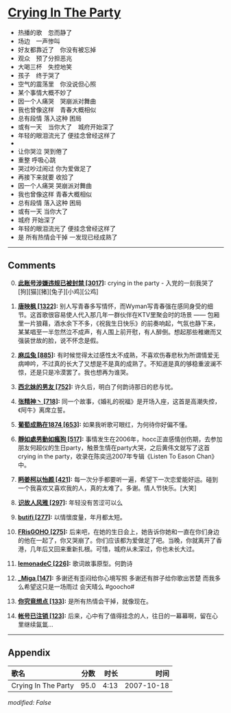 # [Crying In The Party](https://music.163.com/song?id=65467)

* 热播的歌　忽而静了
* 场边　一声惨叫
* 好友都靠近了　你没有被忘掉
* 观众　预了分担恶兆
* 大喝三杯　失控地笑
* 孩子　终于哭了
* 空气的震荡里　你没说但心照
* 某个事情大概不妙了
* 因一个人痛哭　哭崩派对舞曲
* 我也曾像这样　青春大概相似
* 总有段情 落入这种 困局
* 或有一天　当你大了　城府开始深了
* 年轻的眼泪流光了 便挂念曾经这样了
* 
* 让你哭泣 哭到倦了
* 重整 呼吸心跳
* 哭过吵过闹过 你为爱做足了
* 再接下来就要 收拾了
* 因一个人痛哭 哭崩派对舞曲
* 我也曾像这样 青春大概相似
* 总有段情 落入这种 困局
* 或有一天 当你大了
* 城府 开始深了
* 年轻的眼泪流光了 便挂念曾经这样了
* 是 所有热情会干掉 一发现已经成熟了


---

## Comments
0. **[此账号涉嫌违规已被封禁 \[3017\]](https://music.163.com/#/user/home?id=78335141):** crying in the party - 入党的一刻我哭了[狗][猫][猪][兔子][小鸡][公鸡]

1. **[唐映枫 \[1322\]](https://music.163.com/#/user/home?id=233456):** 别人写青春多写情怀，而Wyman写青春强在感同身受的细节。这首歌很容易使人代入那几年一群伙伴在KTV里聚会时的场景 —— 包厢里一片狼藉，酒水余下不多，《祝我生日快乐》的前奏响起，气氛也静下来，某某唱至一半忽然泣不成声，有人围上前开慰，有人醉倒。想起那些稚嫩而又强装世故的脸，说不怀念是假。

2. **[麻瓜兔 \[885\]](https://music.163.com/#/user/home?id=44243317):** 有时候觉得太过感性太不成熟，不喜欢伤春悲秋为所谓情爱无病呻吟，不过真的长大了又想是不是真的成熟了。不知道是真的够稳重波澜不惊，还是只是冷漠罢了。我也想再为谁哭。

3. **[西北妹的男友 \[752\]](https://music.163.com/#/user/home?id=58797411):** 许久后，明白了何韵诗那日的悲与忧。

4. **[张精神丶 \[718\]](https://music.163.com/#/user/home?id=136721900):** 同一个故事，《婚礼的祝福》是开场入座，这首是高潮失控，《阿牛》离席立誓。

5. **[葡萄成熟在1874 \[653\]](https://music.163.com/#/user/home?id=250894294):** 如果我听歌可眼红，为何待你好偏不懂。

6. **[靜如處男動如瘋狗 \[517\]](https://music.163.com/#/user/home?id=51700307):** 事情发生在2006年，hocc正直感情创伤期，去参加朋友何超仪的生日party，触景生情在party大哭，之后黄伟文就写了这首crying in the party，收录在陈奕迅2007年专辑《Listen To Eason Chan》中。

7. **[眄姜柯以怡颜 \[421\]](https://music.163.com/#/user/home?id=6315467):** 每一次分手都要听一遍，希望下一次恋爱能好运。碰到一个我喜欢又喜欢我的人，真的太难了。多谢。情人节快乐。[大笑]

8. **[识故人风雅 \[297\]](https://music.163.com/#/user/home?id=43100117):** 年轻没有苦涩可以么

9. **[butifi \[277\]](https://music.163.com/#/user/home?id=30468222):** 以情懷度量，年月都太短。

10. **[FRisGOHO \[275\]](https://music.163.com/#/user/home?id=82554456):** 后来吧，在她的生日会上，她告诉你她和一直在你们身边的他在一起了，你又哭崩了。你们应该都为爱做足了吧。当晚，你就离开了香港，几年后又回来重新扎根。可惜，城府从未深过，你也未长大过。

11. **[lemonadeC \[226\]](https://music.163.com/#/user/home?id=67374392):** 歌词故事原型。何韵诗

12. **[_Miga \[147\]](https://music.163.com/#/user/home?id=57293829):** 多谢还有歪闷给你心境写照 多谢还有胖子给你歌出苦楚 而我多么希望这只是一场雨过 会天晴么 #goocho# 

13. **[你究竟想点 \[133\]](https://music.163.com/#/user/home?id=42350540):** 是所有热情会干掉，就像现在。

14. **[帐号已注销 \[123\]](https://music.163.com/#/user/home?id=47835143):** 后来，心中有了值得挂念的人，往日的一幕幕啊，留在心里继续氤氲…



---

## Appendix

|歌名|分数|时长|时间|
|:---|:---:|---:|---:|
|Crying In The Party|95.0|4:13|2007-10-18

*modified: False*